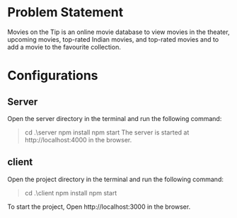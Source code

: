 
# Problem Statement 
Movies on the Tip is an online movie database to view movies in the theater, upcoming movies, top-rated Indian movies, and top-rated movies and to add a movie to the favourite collection.
# Configurations
## Server
Open the server directory in the terminal and run the following command:
> cd .\server
> npm install
> npm start
The server is started at http://localhost:4000 in the browser.

## client
Open the project directory in the terminal and run the following command:

> cd .\client
> npm install
> npm start

To start the project, Open http://localhost:3000 in the browser.
